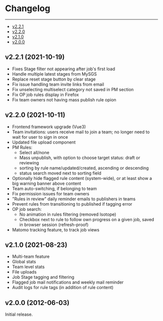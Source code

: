 # Changelog

---

- [v2.2.1](#v2.2.1)
- [v2.2.0](#v2.2.0)
- [v2.1.0](#v2.1.0)
- [v2.0.0](#v2.0.0)

<a name="v2.2.1"></a>
## v2.2.1 (2021-10-19)
- Fixes Stage filter not appearing after job's first load
- Handle multiple latest stages from MySGS
- Replace reset stage button by clear stage
- Fix issue handling team invite links from email
- Fix unselecting multiselect category not saved in PM section
- Fix OP job rules display in Firefox
- Fix team owners not having mass publish rule opion


<a name="v2.2.0"></a>
## v2.2.0 (2021-10-11)
- Frontend framework upgrade (Vue3)
- Team invitations: users receive mail to join a team; no longer need to wait for user to sign in once
- Updated file upload component
- PM Rules:
    - Select all/none
    - Mass unpublish, with option to choose target status: draft or reviewing
    - sorting by rule name/updated/created, ascending or descending
    - status search moved next to sorting field
- Optionally hide flagged rule content (system-wide), or at least show a big warning banner above content
- Team auto-switching, if belonging to team
- Fix permission issues for team owners
- "Rules in review" daily reminder emails to publishers in teams
- Prevent rules from transitioning to published if tagging error
- OP job search:
    - No animation in rules filtering (removed Isotope)
    - Checkbox next to rule to follow own progress on a given job, saved in browser session (refresh-proof)
- Matomo tracking feature, to track job views


<a name="v2.1.0"></a>
## v2.1.0 (2021-08-23)
- Multi-team feature
- Global stats
- Team level stats
- File uploads
- Job Stage tagging and filtering
- Flagged job mail notifications and weekly mail reminder
- Audit logs for rule tags (in addition of rule content)

<a name="v2.0.0"></a>
## v2.0.0 (2012-06-03)
Initial release.
